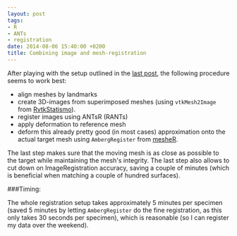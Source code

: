 ```yaml
---
layout: post
tags: 
- R 
- ANTs
- registration
date: 2014-08-06 15:40:00 +0200
title: Combining image and mesh-registration
---
```


After playing with the setup outlined in the [last post](/2014/08/04/ants2/), the following procedure seems to work best:

* align meshes by landmarks
* create 3D-images from superimposed meshes (using ```vtkMesh2Image``` from [RvtkStatismo](https://github.com/zarquon42b/RvtkStatismo)).
* register images using ANTsR (RANTs)
* apply deformation to reference mesh
* deform this already pretty good (in most cases) approximation onto the actual target mesh using ```AmbergRegister``` from [mesheR](https://github.com/zarquon42b/mesheR).

The last step makes sure that the moving mesh is as close as possible to the target while maintaining the mesh's integrity. The last step also allows to cut down on ImageRegistration accuracy, saving a couple of minutes (which is beneficial when matching a couple of hundred surfaces).

###Timing:

The whole registration setup takes approximately 5 minutes per specimen (saved 5 minutes by letting ```AmbergRegister``` do the fine registration, as this only takes 30 seconds per specimen), which is reasonable (so I can register my data over the weekend).


